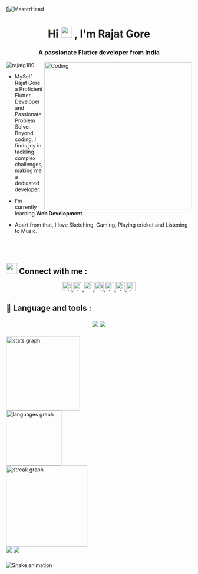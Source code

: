 [![MasterHead](https://1.bp.blogspot.com/-7A4WynwLsMw/XbBpCXG8fHI/AAAAAAAAMt4/uOa1bpLskYgrwGbllhSu2SDj_Mig8SXJQCLcBGAsYHQ/s1600/2000_600px.gif)
<h1 align="center">Hi <img src="https://raw.githubusercontent.com/MartinHeinz/MartinHeinz/master/wave.gif" height="30px"> , I'm Rajat Gore</h1>
<h3 align="center">A passionate Flutter developer from India</h3>
<img align="right" alt="Coding" width="400" src="https://camo.githubusercontent.com/cae12fddd9d6982901d82580bdf321d81fb299141098ca1c2d4891870827bf17/68747470733a2f2f6d69726f2e6d656469756d2e636f6d2f6d61782f313336302f302a37513379765349765f7430696f4a2d5a2e676966">

<p align="left"> <img src="https://komarev.com/ghpvc/?username=rajatg180&label=Profile%20views&color=0e75b6&style=flat" alt="rajatg180" /> </p>

- MySelf Rajat Gore a Proficient Flutter Developer and Passionate Problem Solver. Beyond coding, I finds joy in tackling complex challenges, making me a dedicated developer.

- I’m currently learning **Web Development**

- Apart from that, I love Sketching, Gaming, Playing cricket and Listening to Music.

<br>
<br>

## <img src="https://raw.githubusercontent.com/MartinHeinz/MartinHeinz/master/wave.gif" height="30px"> Connect with me :

<div align="center">
  <a href="https://www.linkedin.com/in/rajat-gore-098088228/" target="_blank">
    <img src="https://img.shields.io/static/v1?message=LinkedIn&logo=linkedin&label=&color=0077B5&logoColor=white&labelColor=&style=for-the-badge" height="25" alt="linkedin logo"  />
  </a>
  <a href="https://dev.to/rajatg180" target="_blank">
    <img src="https://img.shields.io/static/v1?message=dev.to&logo=dev.to&label=&color=0A0A0A&logoColor=white&labelColor=&style=for-the-badge" height="25" alt="devto logo"  />
  </a>
  <a href="rajatgore1803@gmail.com" target="_blank">
    <img src="https://img.shields.io/static/v1?message=Gmail&logo=gmail&label=rajatgore1803@gmail.com&color=D14836&logoColor=white&labelColor=&style=for-the-badge" height="25" alt="gmail logo"  />
  </a>
  <a href="https://www.instagram.com/rajat_gore_1803/" target="_blank">
    <img src="https://img.shields.io/static/v1?message=Instagram&logo=instagram&label=&color=E4405F&logoColor=white&labelColor=&style=for-the-badge" height="25" alt="instagram logo"  />
  </a>
  </a>
  <a href="https://stackoverflow.com/users/22460128/rajat-gore" target="_blank">
    <img src="https://img.shields.io/static/v1?message=Stackoverflow&logo=stackoverflow&label=&color=FE7A16&logoColor=white&labelColor=&style=for-the-badge" height="25" alt="stackoverflow logo"  />
  </a>
  <a href="https://twitter.com/RajatGore3" target="_blank">
    <img src="https://img.shields.io/static/v1?message=Twitter&logo=twitter&label=&color=4A154B&logoColor=white&labelColor=&style=for-the-badge" height="25" alt="slack logo"  />
  </a>
  <a href="https://www.facebook.com/profile.php?id=100086292667949" target="_blank">
    <img src="https://img.shields.io/static/v1?message=Facebook&logo=facebook&label=&color=4A154B&logoColor=white&labelColor=&style=for-the-badge" height="25" alt="slack logo"  />
  </a>
</div>

## 🔧 Language and tools :

###
<p align="center">
  <img src="https://skillicons.dev/icons?i=html,css,js,c,cpp,mysql,git,github,figma,vscode,androidstudio,firebase" />
  <img src="https://skillicons.dev/icons?i=flutter,dart,kotlin" />
</p>

###

 <img src="https://github-readme-stats.vercel.app/api?username=Rajatg180&hide_title=false&hide_rank=false&show_icons=true&include_all_commits=true&count_private=true&disable_animations=false&theme=tokyonight&locale=en&hide_border=true&order=1" height="200" alt="stats graph"  /> <br/>
  <img src="https://github-readme-stats.vercel.app/api/top-langs?username=Rajatg180&locale=en&hide_title=false&layout=compact&card_width=320&langs_count=5&theme=tokyonight&hide_border=true&order=2" height="150" alt="languages graph"  /> <br/>
  <img src="https://streak-stats.demolab.com?user=Rajatg180&locale=en&mode=daily&theme=tokyonight&hide_border=true&border_radius=5&order=3" height="220" alt="streak graph"  /> <br/>
<img src="https://github-profile-summary-cards.vercel.app/api/cards/repos-per-language?username=Rajatg180&theme=tokyonight">
  <img src="https://github-profile-summary-cards.vercel.app/api/cards/most-commit-language?username=Rajatg180&theme=tokyonight"> </br>

###

<img src="https://github.com/Rajatg180/Rajatg180/blob/output/snake.svg" alt="Snake animation" />

###

